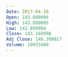 ```yaml
---
Date: 2017-04-10
Open: 143.600006
High: 143.880005
Low: 142.899994
Close: 143.169998
Adj Close: 140.399017
Volume: 18933400
---
```

